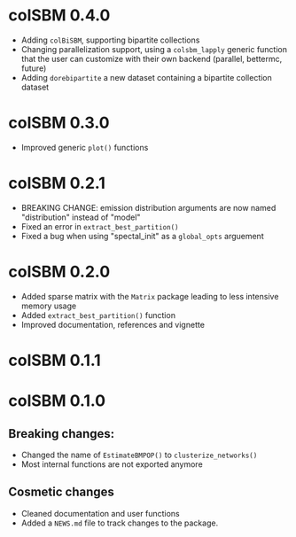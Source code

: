 # colSBM 0.4.0
* Adding `colBiSBM`, supporting bipartite collections
* Changing parallelization support, using a `colsbm_lapply` generic function that the user can customize with their own backend (parallel, bettermc, future)
* Adding `dorebipartite` a new dataset containing a bipartite collection dataset

# colSBM 0.3.0
* Improved generic `plot()` functions

# colSBM 0.2.1
* BREAKING CHANGE: emission distribution arguments are now named "distribution"
instead of "model"
* Fixed an error in `extract_best_partition()`
* Fixed a bug when using "spectal_init" as a `global_opts` arguement

# colSBM 0.2.0

* Added sparse matrix with the `Matrix` package leading to less intensive
  memory usage
* Added `extract_best_partition()` function
* Improved documentation, references and vignette

# colSBM 0.1.1

# colSBM 0.1.0

## Breaking changes:

* Changed the name of `EstimateBMPOP()` to `clusterize_networks()`
* Most internal functions are not exported anymore

## Cosmetic changes
* Cleaned documentation and user functions
* Added a `NEWS.md` file to track changes to the package.

